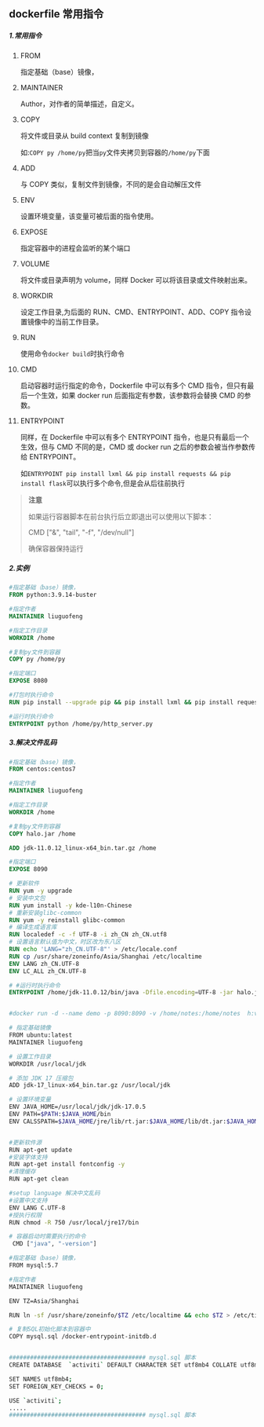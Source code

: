 ## dockerfile 常用指令

##### 1.常用指令

1. FROM

   指定基础（base）镜像，

2. MAINTAINER

   Author，对作者的简单描述，自定义。

3. COPY

   将文件或目录从 build context 复制到镜像

   如:`COPY py /home/py`把当`py`文件夹拷贝到容器的`/home/py`下面

4. ADD

   与 COPY 类似，复制文件到镜像，不同的是会自动解压文件

5. ENV

   设置环境变量，该变量可被后面的指令使用。

6. EXPOSE

   指定容器中的进程会监听的某个端口

7. VOLUME

   将文件或目录声明为 volume，同样 Docker 可以将该目录或文件映射出来。

8. WORKDIR

   设定工作目录,为后面的 RUN、CMD、ENTRYPOINT、ADD、COPY 指令设置镜像中的当前工作目录。

9. RUN

   使用命令`docker build`时执行命令

10. CMD

    启动容器时运行指定的命令，Dockerfile 中可以有多个 CMD 指令，但只有最后一个生效，如果 docker run 后面指定有参数，该参数将会替换 CMD 的参数。

11. ENTRYPOINT

    同样，在 Dockerfile 中可以有多个 ENTRYPOINT 指令，也是只有最后一个生效，但与 CMD 不同的是，CMD 或 docker run 之后的参数会被当作参数传给 ENTRYPOINT。

    如`ENTRYPOINT pip install lxml && pip install requests && pip install flask`可以执行多个命令,但是会从后往前执行

> **注意**
>
> 如果运行容器脚本在前台执行后立即退出可以使用以下脚本：
>
> CMD ["&", "tail", "-f", "/dev/null"] 
>
> 确保容器保持运行

##### 2.实例

```dockerfile
#指定基础（base）镜像，
FROM python:3.9.14-buster

#指定作者
MAINTAINER liuguofeng

#指定工作目录
WORKDIR /home

#复制py文件到容器
COPY py /home/py

#指定端口
EXPOSE 8080

#打包时执行命令
RUN pip install --upgrade pip && pip install lxml && pip install requests && pip install flask

#运行时执行命令
ENTRYPOINT python /home/py/http_server.py
```

##### 3.解决文件乱码

```dockerfile
#指定基础（base）镜像，
FROM centos:centos7

#指定作者
MAINTAINER liuguofeng

#指定工作目录
WORKDIR /home

#复制py文件到容器
COPY halo.jar /home

ADD jdk-11.0.12_linux-x64_bin.tar.gz /home

#指定端口
EXPOSE 8090

# 更新软件
RUN yum -y upgrade
# 安装中文包
RUN yum install -y kde-l10n-Chinese
# 重新安装glibc-common
RUN yum -y reinstall glibc-common
# 编译生成语言库
RUN localedef -c -f UTF-8 -i zh_CN zh_CN.utf8
# 设置语言默认值为中文，时区改为东八区
RUN echo 'LANG="zh_CN.UTF-8"' > /etc/locale.conf
RUN cp /usr/share/zoneinfo/Asia/Shanghai /etc/localtime
ENV LANG zh_CN.UTF-8
ENV LC_ALL zh_CN.UTF-8 

# #运行时执行命令
ENTRYPOINT /home/jdk-11.0.12/bin/java -Dfile.encoding=UTF-8 -jar halo.jar


#docker run -d --name demo -p 8090:8090 -v /home/notes:/home/notes  h:v1
```

```sh
# 指定基础镜像
FROM ubuntu:latest
MAINTAINER liuguofeng

# 设置工作目录
WORKDIR /usr/local/jdk

# 添加 JDK 17 压缩包
ADD jdk-17_linux-x64_bin.tar.gz /usr/local/jdk

# 设置环境变量
ENV JAVA_HOME=/usr/local/jdk/jdk-17.0.5
ENV PATH=$PATH:$JAVA_HOME/bin
ENV CALSSPATH=$JAVA_HOME/jre/lib/rt.jar:$JAVA_HOME/lib/dt.jar:$JAVA_HOME/lib/tools.jar


#更新软件源
RUN apt-get update
#安装字体支持
RUN apt-get install fontconfig -y
#清理缓存
RUN apt-get clean

#setup language 解决中文乱码
#设置中文支持
ENV LANG C.UTF-8
#授执行权限
RUN chmod -R 750 /usr/local/jre17/bin

# 容器启动时需要执行的命令
 CMD ["java", "-version"]

```

```sh
#指定基础（base）镜像，
FROM mysql:5.7

#指定作者
MAINTAINER liuguofeng

ENV TZ=Asia/Shanghai

RUN ln -sf /usr/share/zoneinfo/$TZ /etc/localtime && echo $TZ > /etc/timezone

# 复制SQL初始化脚本到容器中
COPY mysql.sql /docker-entrypoint-initdb.d


####################################### mysql.sql 脚本
CREATE DATABASE  `activiti` DEFAULT CHARACTER SET utf8mb4 COLLATE utf8mb4_bin;

SET NAMES utf8mb4;
SET FOREIGN_KEY_CHECKS = 0;

USE `activiti`;
.....
####################################### mysql.sql 脚本
```

